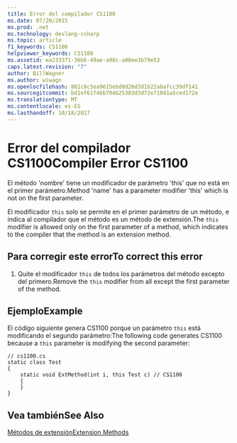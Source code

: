 ```yaml
---
title: Error del compilador CS1100
ms.date: 07/20/2015
ms.prod: .net
ms.technology: devlang-csharp
ms.topic: article
f1_keywords: CS1100
helpviewer_keywords: CS1100
ms.assetid: ea233371-36b6-49ae-a98c-a00ee3b79e53
caps.latest.revision: "7"
author: BillWagner
ms.author: wiwagn
ms.openlocfilehash: 861c8c5ea9615ebd0d26d3d1b22abafcc39df141
ms.sourcegitcommit: bd1ef61f4bb794b25383d3d72e71041a5ced172e
ms.translationtype: MT
ms.contentlocale: es-ES
ms.lasthandoff: 10/18/2017
---
```

# <a name="compiler-error-cs1100"></a><span data-ttu-id="50e3b-102">Error del compilador CS1100</span><span class="sxs-lookup"><span data-stu-id="50e3b-102">Compiler Error CS1100</span></span>
<span data-ttu-id="50e3b-103">El método 'nombre' tiene un modificador de parámetro 'this' que no está en el primer parámetro.</span><span class="sxs-lookup"><span data-stu-id="50e3b-103">Method 'name' has a parameter modifier 'this' which is not on the first parameter.</span></span>  
  
 <span data-ttu-id="50e3b-104">El modificador `this` solo se permite en el primer parámetro de un método, e indica al compilador que el método es un método de extensión.</span><span class="sxs-lookup"><span data-stu-id="50e3b-104">The `this` modifier is allowed only on the first parameter of a method, which indicates to the compiler that the method is an extension method.</span></span>  
  
## <a name="to-correct-this-error"></a><span data-ttu-id="50e3b-105">Para corregir este error</span><span class="sxs-lookup"><span data-stu-id="50e3b-105">To correct this error</span></span>  
  
1.  <span data-ttu-id="50e3b-106">Quite el modificador `this` de todos los parámetros del método excepto del primero.</span><span class="sxs-lookup"><span data-stu-id="50e3b-106">Remove the `this` modifier from all except the first parameter of the method.</span></span>  
  
## <a name="example"></a><span data-ttu-id="50e3b-107">Ejemplo</span><span class="sxs-lookup"><span data-stu-id="50e3b-107">Example</span></span>  
 <span data-ttu-id="50e3b-108">El código siguiente genera CS1100 porque un parámetro `this` está modificando el segundo parámetro:</span><span class="sxs-lookup"><span data-stu-id="50e3b-108">The following code generates CS1100 because a `this` parameter is modifying the second parameter:</span></span>  
  
```  
// cs1100.cs  
static class Test  
{  
    static void ExtMethod(int i, this Test c) // CS1100  
    {  
    }  
}  
```  
  
## <a name="see-also"></a><span data-ttu-id="50e3b-109">Vea también</span><span class="sxs-lookup"><span data-stu-id="50e3b-109">See Also</span></span>  
 [<span data-ttu-id="50e3b-110">Métodos de extensión</span><span class="sxs-lookup"><span data-stu-id="50e3b-110">Extension Methods</span></span>](../../csharp/programming-guide/classes-and-structs/extension-methods.md)
